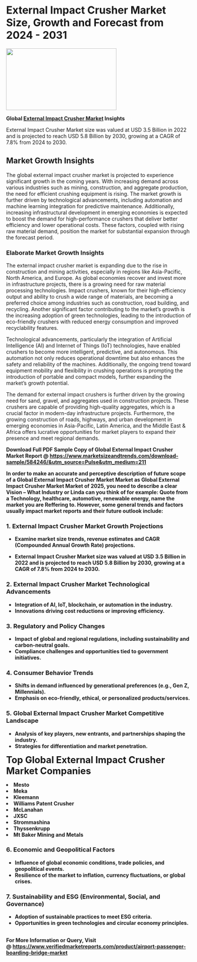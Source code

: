 <H1>External Impact Crusher Market Size, Growth and Forecast from 2024 - 2031</H1><img class="aligncenter size-medium wp-image-584254" src="https://thirdeyenews.in/wp-content/uploads/2024/09/Global-Market-Research-300x168.jpeg" alt="" width="300" height="168" /><p><strong>Global&nbsp;<a href="https://www.marketsizeandtrends.com/download-sample/584246/&amp;utm_source=Pulse&amp;utm_medium=211">External Impact Crusher Market</a> Insights</strong></p><p>External Impact Crusher Market size was valued at USD 3.5 Billion in 2022 and is projected to reach USD 5.8 Billion by 2030, growing at a CAGR of 7.8% from 2024 to 2030.</p><p><!DOCTYPE html> <html lang="en"> <head> <meta charset="UTF-8"> <meta name="viewport" content="width=device-width, initial-scale=1.0"> <title>External Impact Crusher Market Growth Insights</title> </head> <body> <h2>Market Growth Insights</h2> <p>The global external impact crusher market is projected to experience significant growth in the coming years. With increasing demand across various industries such as mining, construction, and aggregate production, the need for efficient crushing equipment is rising. The market growth is further driven by technological advancements, including automation and machine learning integration for predictive maintenance. Additionally, increasing infrastructural development in emerging economies is expected to boost the demand for high-performance crushers that deliver better efficiency and lower operational costs. These factors, coupled with rising raw material demand, position the market for substantial expansion through the forecast period.</p> <p><strong></strong></p> <h3>Elaborate Market Growth Insights</h3> <p>The external impact crusher market is expanding due to the rise in construction and mining activities, especially in regions like Asia-Pacific, North America, and Europe. As global economies recover and invest more in infrastructure projects, there is a growing need for raw material processing technologies. Impact crushers, known for their high-efficiency output and ability to crush a wide range of materials, are becoming a preferred choice among industries such as construction, road building, and recycling. Another significant factor contributing to the market’s growth is the increasing adoption of green technologies, leading to the introduction of eco-friendly crushers with reduced energy consumption and improved recyclability features.</p> <p>Technological advancements, particularly the integration of Artificial Intelligence (AI) and Internet of Things (IoT) technologies, have enabled crushers to become more intelligent, predictive, and autonomous. This automation not only reduces operational downtime but also enhances the safety and reliability of the machines. Additionally, the ongoing trend toward equipment mobility and flexibility in crushing operations is prompting the introduction of portable and compact models, further expanding the market’s growth potential.</p> <p>The demand for external impact crushers is further driven by the growing need for sand, gravel, and aggregates used in construction projects. These crushers are capable of providing high-quality aggregates, which is a crucial factor in modern-day infrastructure projects. Furthermore, the growing construction of roads, highways, and urban development in emerging economies in Asia-Pacific, Latin America, and the Middle East & Africa offers lucrative opportunities for market players to expand their presence and meet regional demands.</p> <p><strong></p><p><span class=""><strong>Download Full PDF Sample Copy of Global External Impact Crusher Market Report</strong> @ <a href="https://www.marketsizeandtrends.com/download-sample/584246/&amp;utm_source=Pulse&amp;utm_medium=211" target="_blank">https://www.marketsizeandtrends.com/download-sample/584246/&amp;utm_source=Pulse&amp;utm_medium=211</a></span></p><p>In order to make an accurate and perceptive description of future scope of a Global&nbsp;External Impact Crusher Market Market as Global&nbsp;External Impact Crusher Market Market of 2025, you need to describe a clear Vision &ndash; What Industry or Linda can you think of for example: Quote from a Technology, healthcare, automotive, renewable energy, name the market you are Reffering to. However, some general trends and factors usually impact market reports and their future outlook include:</p><h3>1.&nbsp;<strong>External Impact Crusher Market Growth Projections</strong></h3><ul><li>Examine market size trends, revenue estimates and CAGR (Compounded Annual Growth Rate) projections.</li><li><p>External Impact Crusher Market size was valued at USD 3.5 Billion in 2022 and is projected to reach USD 5.8 Billion by 2030, growing at a CAGR of 7.8% from 2024 to 2030.</p></li></ul><h3>2.&nbsp;<strong>External Impact Crusher Market Technological Advancements</strong></h3><ul><li>Integration of AI, IoT, blockchain, or automation in the industry.</li><li>Innovations driving cost reductions or improving efficiency.</li></ul><h3>3.&nbsp;<strong>Regulatory and Policy Changes</strong></h3><ul><li>Impact of global and regional regulations, including sustainability and carbon-neutral goals.</li><li>Compliance challenges and opportunities tied to government initiatives.</li></ul><h3>4.&nbsp;<strong>Consumer Behavior Trends</strong></h3><ul><li>Shifts in demand influenced by generational preferences (e.g., Gen Z, Millennials).</li><li>Emphasis on eco-friendly, ethical, or personalized products/services.</li></ul><h3>5.&nbsp;<strong>Global External Impact Crusher Market Competitive Landscape</strong></h3><ul><li>Analysis of key players, new entrants, and partnerships shaping the industry.</li><li>Strategies for differentiation and market penetration.</li></ul><p data-pm-slice="1 1 []"><span style="color: inherit; font-family: inherit; font-size: 25px;">Top Global External Impact Crusher Market Companies</span></p><div class="" data-test-id=""><p><li>Mesto</li><li> Meka</li><li> Kleemann</li><li> Williams Patent Crusher</li><li> McLanahan</li><li> JXSC</li><li> Strommashina</li><li> Thyssenkrupp</li><li> Mt Baker Mining and Metals</li></p></div><h3>6.&nbsp;<strong>Economic and Geopolitical Factors</strong></h3><ul><li>Influence of global economic conditions, trade policies, and geopolitical events.</li><li>Resilience of the market to inflation, currency fluctuations, or global crises.</li></ul><h3>7.&nbsp;<strong>Sustainability and ESG (Environmental, Social, and Governance)</strong></h3><ul><li>Adoption of sustainable practices to meet ESG criteria.</li><li>Opportunities in green technologies and circular economy principles.</li></ul><h2><strong style="font-size: 14px;">For More Information or Query, Visit @&nbsp;</strong><a style="background-color: #ffffff; font-size: 14px;" href="https://www.marketsizeandtrends.com/report/external-impact-crusher-market/" target="_blank">https://www.verifiedmarketreports.com/product/airport-passenger-boarding-bridge-market</a></h2>
